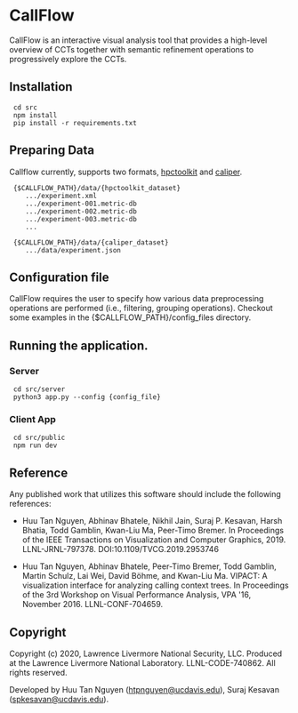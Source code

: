 # CallFlow

CallFlow is an interactive visual analysis tool that provides a high-level overview of CCTs together with semantic refinement operations to progressively explore the
CCTs.

## Installation

```
 cd src
 npm install
 pip install -r requirements.txt
```

## Preparing Data

Callflow currently, supports two formats, [hpctoolkit](http://hpctoolkit.org/) and [caliper](www.github.com/LLNL/caliper).

```
 {$CALLFLOW_PATH}/data/{hpctoolkit_dataset}
    .../experiment.xml
	.../experiment-001.metric-db
	.../experiment-002.metric-db
	.../experiment-003.metric-db
	...

 {$CALLFLOW_PATH}/data/{caliper_dataset}
	.../data/experiment.json

```

## Configuration file

CallFlow requires the user to specify how various data preprocessing operations are performed (i.e., filtering, grouping operations). Checkout some examples in the {$CALLFLOW_PATH}/config_files directory. 



## Running the application.

### Server

```
 cd src/server
 python3 app.py --config {config_file}
```

### Client App

```
 cd src/public
 npm run dev
```

## Reference

Any published work that utilizes this software should include the following references:

* Huu Tan Nguyen, Abhinav Bhatele, Nikhil Jain, Suraj P. Kesavan, Harsh Bhatia, Todd Gamblin, Kwan-Liu Ma, Peer-Timo Bremer. In Proceedings of the IEEE Transactions on Visualization and Computer Graphics, 2019. LLNL-JRNL-797378. DOI:10.1109/TVCG.2019.2953746

* Huu Tan Nguyen, Abhinav Bhatele, Peer-Timo Bremer, Todd Gamblin, Martin Schulz,
Lai Wei, David Böhme, and Kwan-Liu Ma. VIPACT: A visualization interface for
analyzing calling context trees. In Proceedings of the 3rd Workshop on Visual
Performance Analysis, VPA '16, November 2016. LLNL-CONF-704659.

## Copyright

Copyright (c) 2020, Lawrence Livermore National Security, LLC.
Produced at the Lawrence Livermore National Laboratory.
LLNL-CODE-740862. All rights reserved.

Developed by Huu Tan Nguyen (<htpnguyen@ucdavis.edu>), Suraj Kesavan (<spkesavan@ucdavis.edu>).
